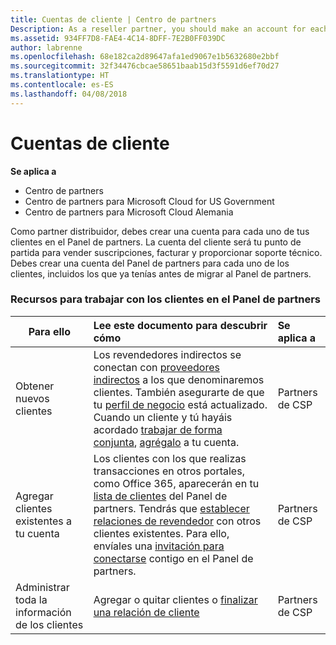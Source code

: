 ```yaml
---
title: Cuentas de cliente | Centro de partners
Description: As a reseller partner, you should make an account for each of your customers in Partner Center. The customer account will be your starting point for selling subscriptions, billing, and providing support.
ms.assetid: 934FF7D8-FAE4-4C14-8DFF-7E2B0FF039DC
author: labrenne
ms.openlocfilehash: 68e182ca2d89647afa1ed9067e1b5632680e2bbf
ms.sourcegitcommit: 32f34476cbcae58651baab15d3f5591d6ef70d27
ms.translationtype: HT
ms.contentlocale: es-ES
ms.lasthandoff: 04/08/2018
---
```

# <a name="customer-accounts"></a>Cuentas de cliente

**Se aplica a**

-  Centro de partners
-  Centro de partners para Microsoft Cloud for US Government
-  Centro de partners para Microsoft Cloud Alemania

Como partner distribuidor, debes crear una cuenta para cada uno de tus clientes en el Panel de partners. La cuenta del cliente será tu punto de partida para vender suscripciones, facturar y proporcionar soporte técnico. Debes crear una cuenta del Panel de partners para cada uno de los clientes, incluidos los que ya tenías antes de migrar al Panel de partners.

### <a name="resources-for-working-with-your-customers-on-the-partner-dashboard"></a>Recursos para trabajar con los clientes en el Panel de partners

|**Para ello**   |**Lee este documento para descubrir cómo**   |**Se aplica a**|
|-----------------|:----------------------------|:--------------|
|Obtener nuevos clientes|Los revendedores indirectos se conectan con [proveedores indirectos](indirect-reseller-tasks-in-partner-center.md) a los que denominaremos clientes. También asegurarte de que tu [perfil de negocio](create-a-marketing-profile.md) está actualizado. Cuando un cliente y tú hayáis acordado [trabajar de forma conjunta](responding-to-referrals.md), [agrégalo](add-a-new-customer.md) a tu cuenta.|Partners de CSP|
|Agregar clientes existentes a tu cuenta   | Los clientes con los que realizas transacciones en otros portales, como Office 365, aparecerán en tu [lista de clientes](see-your-customer-list.md) del Panel de partners. Tendrás que [establecer relaciones de revendedor](indirect-reseller-tasks-in-partner-center.md) con otros clientes existentes. Para ello, envíales una [invitación para conectarse](responding-to-referrals.md) contigo en el Panel de partners.   | Partners de CSP   |
|Administrar toda la información de los clientes   | Agregar o quitar clientes o [finalizar una relación de cliente](remove-a-relationship.md)|   Partners de CSP |